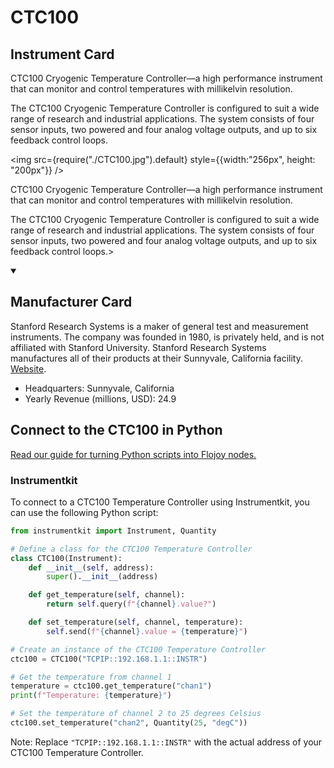 
# CTC100

## Instrument Card

<div className="flex">

<div>

CTC100 Cryogenic Temperature Controller—a high performance instrument that can monitor and control temperatures with millikelvin resolution.

The CTC100 Cryogenic Temperature Controller is configured to suit a wide range of research and industrial applications. The system consists of four sensor inputs, two powered and four analog voltage outputs, and up to six feedback control loops.

</div>

<img src={require("./CTC100.jpg").default} style={{width:"256px", height: "200px"}} />

</div>

CTC100 Cryogenic Temperature Controller—a high performance instrument that can monitor and control temperatures with millikelvin resolution.

The CTC100 Cryogenic Temperature Controller is configured to suit a wide range of research and industrial applications. The system consists of four sensor inputs, two powered and four analog voltage outputs, and up to six feedback control loops.>

<details open>
<summary><h2>Manufacturer Card</h2></summary>

Stanford Research Systems is a maker of general test and measurement instruments. The company was founded in 1980, is privately held, and is not affiliated with Stanford University. Stanford Research Systems manufactures all of their products at their Sunnyvale, California facility. <a href="https://www.thinksrs.com/index.html">Website</a>.

<ul>
  <li>Headquarters: Sunnyvale, California</li>
  <li>Yearly Revenue (millions, USD): 24.9</li>
</ul>
</details>

## Connect to the CTC100 in Python

[Read our guide for turning Python scripts into Flojoy nodes.](https://docs.flojoy.ai/custom-nodes/creating-custom-node/)


### Instrumentkit

To connect to a CTC100 Temperature Controller using Instrumentkit, you can use the following Python script:

```python
from instrumentkit import Instrument, Quantity

# Define a class for the CTC100 Temperature Controller
class CTC100(Instrument):
    def __init__(self, address):
        super().__init__(address)

    def get_temperature(self, channel):
        return self.query(f"{channel}.value?")

    def set_temperature(self, channel, temperature):
        self.send(f"{channel}.value = {temperature}")

# Create an instance of the CTC100 Temperature Controller
ctc100 = CTC100("TCPIP::192.168.1.1::INSTR")

# Get the temperature from channel 1
temperature = ctc100.get_temperature("chan1")
print(f"Temperature: {temperature}")

# Set the temperature of channel 2 to 25 degrees Celsius
ctc100.set_temperature("chan2", Quantity(25, "degC"))
```

Note: Replace `"TCPIP::192.168.1.1::INSTR"` with the actual address of your CTC100 Temperature Controller.

